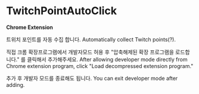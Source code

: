 # TwitchPointAutoClick

**Chrome Extension**

트위치 포인트를 자동 수집 합니다.
Automatically collect Twitch points(?).

직접 크롬 확장프로그램에서 개발자모드 허용 후 "압축해제된 확장 프로그램을 로드합니다." 를 클릭해서 추가해주세요.
After allowing developer mode directly from Chrome extension program, click "Load decompressed extension program."

추가 후 개발자 모드를 종료해도 됩니다.
You can exit developer mode after adding.
